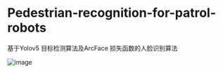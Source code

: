 # Pedestrian-recognition-for-patrol-robots

基于Yolov5 目标检测算法及ArcFace 损失函数的人脸识别算法





![image](https://user-images.githubusercontent.com/49434434/134667398-d54b51b2-b799-4f58-a4e0-042c0f215dca.png)
